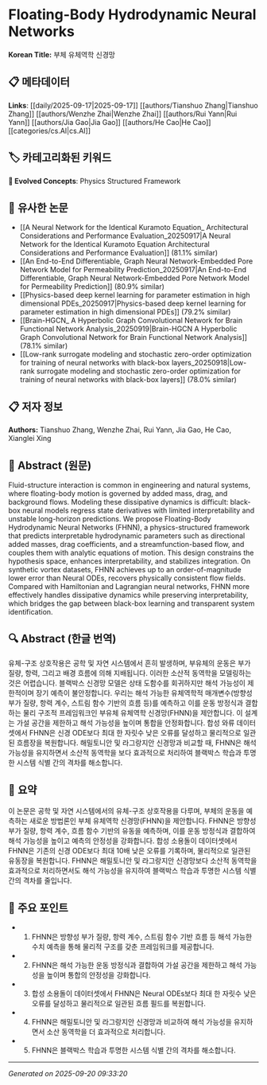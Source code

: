 # Floating-Body Hydrodynamic Neural Networks

**Korean Title:** 부체 유체역학 신경망

## 📋 메타데이터

**Links**: [[daily/2025-09-17|2025-09-17]] [[authors/Tianshuo Zhang|Tianshuo Zhang]] [[authors/Wenzhe Zhai|Wenzhe Zhai]] [[authors/Rui Yann|Rui Yann]] [[authors/Jia Gao|Jia Gao]] [[authors/He Cao|He Cao]] [[categories/cs.AI|cs.AI]]

## 🏷️ 카테고리화된 키워드
**🚀 Evolved Concepts**: Physics Structured Framework

## 🔗 유사한 논문
- [[A Neural Network for the Identical Kuramoto Equation_ Architectural Considerations and Performance Evaluation_20250917|A Neural Network for the Identical Kuramoto Equation Architectural Considerations and Performance Evaluation]] (81.1% similar)
- [[An End-to-End Differentiable, Graph Neural Network-Embedded Pore Network Model for Permeability Prediction_20250917|An End-to-End Differentiable, Graph Neural Network-Embedded Pore Network Model for Permeability Prediction]] (80.9% similar)
- [[Physics-based deep kernel learning for parameter estimation in high dimensional PDEs_20250917|Physics-based deep kernel learning for parameter estimation in high dimensional PDEs]] (79.2% similar)
- [[Brain-HGCN_ A Hyperbolic Graph Convolutional Network for Brain Functional Network Analysis_20250919|Brain-HGCN A Hyperbolic Graph Convolutional Network for Brain Functional Network Analysis]] (78.1% similar)
- [[Low-rank surrogate modeling and stochastic zero-order optimization for training of neural networks with black-box layers_20250918|Low-rank surrogate modeling and stochastic zero-order optimization for training of neural networks with black-box layers]] (78.0% similar)

## 📋 저자 정보

**Authors:** Tianshuo Zhang, Wenzhe Zhai, Rui Yann, Jia Gao, He Cao, Xianglei Xing

## 📄 Abstract (원문)

Fluid-structure interaction is common in engineering and natural systems,
where floating-body motion is governed by added mass, drag, and background
flows. Modeling these dissipative dynamics is difficult: black-box neural
models regress state derivatives with limited interpretability and unstable
long-horizon predictions. We propose Floating-Body Hydrodynamic Neural Networks
(FHNN), a physics-structured framework that predicts interpretable hydrodynamic
parameters such as directional added masses, drag coefficients, and a
streamfunction-based flow, and couples them with analytic equations of motion.
This design constrains the hypothesis space, enhances interpretability, and
stabilizes integration. On synthetic vortex datasets, FHNN achieves up to an
order-of-magnitude lower error than Neural ODEs, recovers physically consistent
flow fields. Compared with Hamiltonian and Lagrangian neural networks, FHNN
more effectively handles dissipative dynamics while preserving
interpretability, which bridges the gap between black-box learning and
transparent system identification.

## 🔍 Abstract (한글 번역)

유체-구조 상호작용은 공학 및 자연 시스템에서 흔히 발생하며, 부유체의 운동은 부가 질량, 항력, 그리고 배경 흐름에 의해 지배됩니다. 이러한 소산적 동역학을 모델링하는 것은 어렵습니다. 블랙박스 신경망 모델은 상태 도함수를 회귀하지만 해석 가능성이 제한적이며 장기 예측이 불안정합니다. 우리는 해석 가능한 유체역학적 매개변수(방향성 부가 질량, 항력 계수, 스트림 함수 기반의 흐름 등)를 예측하고 이를 운동 방정식과 결합하는 물리 구조적 프레임워크인 부유체 유체역학 신경망(FHNN)을 제안합니다. 이 설계는 가설 공간을 제한하고 해석 가능성을 높이며 통합을 안정화합니다. 합성 와류 데이터셋에서 FHNN은 신경 ODE보다 최대 한 자릿수 낮은 오류를 달성하고 물리적으로 일관된 흐름장을 복원합니다. 해밀토니안 및 라그랑지안 신경망과 비교할 때, FHNN은 해석 가능성을 유지하면서 소산적 동역학을 보다 효과적으로 처리하여 블랙박스 학습과 투명한 시스템 식별 간의 격차를 해소합니다.

## 📝 요약

이 논문은 공학 및 자연 시스템에서의 유체-구조 상호작용을 다루며, 부체의 운동을 예측하는 새로운 방법론인 부체 유체역학 신경망(FHNN)을 제안합니다. FHNN은 방향성 부가 질량, 항력 계수, 흐름 함수 기반의 유동을 예측하며, 이를 운동 방정식과 결합하여 해석 가능성을 높이고 예측의 안정성을 강화합니다. 합성 소용돌이 데이터셋에서 FHNN은 기존의 신경 ODE보다 최대 10배 낮은 오류를 기록하며, 물리적으로 일관된 유동장을 복원합니다. FHNN은 해밀토니안 및 라그랑지안 신경망보다 소산적 동역학을 효과적으로 처리하면서도 해석 가능성을 유지하여 블랙박스 학습과 투명한 시스템 식별 간의 격차를 줄입니다.

## 🎯 주요 포인트

- 1. FHNN은 방향성 부가 질량, 항력 계수, 스트림 함수 기반 흐름 등 해석 가능한 수치 예측을 통해 물리적 구조를 갖춘 프레임워크를 제공합니다.

- 2. FHNN은 해석 가능한 운동 방정식과 결합하여 가설 공간을 제한하고 해석 가능성을 높이며 통합의 안정성을 강화합니다.

- 3. 합성 소용돌이 데이터셋에서 FHNN은 Neural ODEs보다 최대 한 자릿수 낮은 오류를 달성하고 물리적으로 일관된 흐름 필드를 복원합니다.

- 4. FHNN은 해밀토니안 및 라그랑지안 신경망과 비교하여 해석 가능성을 유지하면서 소산 동역학을 더 효과적으로 처리합니다.

- 5. FHNN은 블랙박스 학습과 투명한 시스템 식별 간의 격차를 해소합니다.

---

*Generated on 2025-09-20 09:33:20*